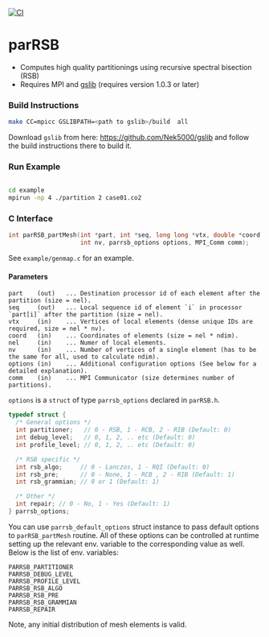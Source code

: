 [![CI](https://github.com/Nek5000/parRSB/workflows/ci/badge.svg)](https://github.com/Nek5000/parRSB/actions)

# parRSB

* Computes high quality partitionings using recursive spectral bisection (RSB)
* Requires MPI and [gslib](https://github.com/gslib/gslib) (requires version 1.0.3 or later)

### Build Instructions

```sh
make CC=mpicc GSLIBPATH=<path to gslib>/build  all
```

Download `gslib` from here: https://github.com/Nek5000/gslib and follow the build
instructions there to build it.

### Run Example

```sh

cd example
mpirun -np 4 ./partition 2 case01.co2
```

### C Interface

```C
int parRSB_partMesh(int *part, int *seq, long long *vtx, double *coord, int nel,
                    int nv, parrsb_options options, MPI_Comm comm);
```

See `example/genmap.c` for an example.

#### Parameters

```text
part    (out)   ... Destination processor id of each element after the partition (size = nel).
seq     (out)   ... Local sequence id of element `i` in processor `part[i]` after the partition (size = nel).
vtx     (in)    ... Vertices of local elements (dense unique IDs are required, size = nel * nv).
coord   (in)    ... Coordinates of elements (size = nel * ndim).
nel     (in)    ... Numer of local elements.
nv      (in)    ... Number of vertices of a single element (has to be the same for all, used to calculate ndim).
options (in)    ... Additional configuration options (See below for a detailed explanation).
comm    (in)    ... MPI Communicator (size determines number of partitions).
```

`options` is a `struct` of type `parrsb_options` declared in `parRSB.h`.
```C
typedef struct {
  /* General options */
  int partitioner;   // 0 - RSB, 1 - RCB, 2 - RIB (Default: 0)
  int debug_level;   // 0, 1, 2, .. etc (Default: 0)
  int profile_level; // 0, 1, 2, .. etc (Default: 0)

  /* RSB specific */
  int rsb_algo;     // 0 - Lanczos, 1 - RQI (Default: 0)
  int rsb_pre;      // 0 - None, 1 - RCB , 2 - RIB (Default: 1)
  int rsb_grammian; // 0 or 1 (Default: 1)

  /* Other */
  int repair; // 0 - No, 1 - Yes (Default: 1)
} parrsb_options;
```

You can use `parrsb_default_options` struct instance to pass default options
to `parRSB_partMesh` routine. All of these options can be controlled at runtime
setting up the relevant env. variable to the corresponding value as well. Below
is the list of env. variables:

```
PARRSB_PARTITIONER
PARRSB_DEBUG_LEVEL
PARRSB_PROFILE_LEVEL
PARRSB_RSB_ALGO
PARRSB_RSB_PRE
PARRSB_RSB_GRAMMIAN
PARRSB_REPAIR
```

Note, any initial distribution of mesh elements is valid.
